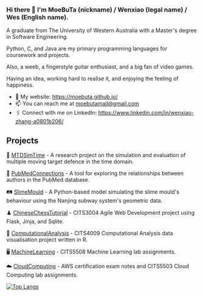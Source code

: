 ### Hi there 👋 I'm MoeBuTa (nickname) / Wenxiao (legal name) / Wes (English name).


A graduate from The University of Western Australia with a Master's degree in Software Engineering.

Python, C, and Java are my primary programming languages for coursework and projects.

Also, a weeb, a fingerstyle guitar enthusiast, and a big fan of video games.

Having an idea, working hard to realise it, and enjoying the feeling of happiness.

- 🔗 My website: https://moebuta.github.io/
- 📫 You can reach me at moebutamail@gmail.com
- 🖇️ Connect with me on LinkedIn: https://www.linkedin.com/in/wenxiao-zhang-a0801b206/

## Projects

🔐 [MTDSimTime](https://github.com/MoeBuTa/MTDSimTime) - A research project on the simulation and evaluation of multiple moving target defence in the time domain.

🏥 [PubMedConnections](https://github.com/PubMedConnections/PubMedConnections) - A tool for exploring the relationships between authors in the PubMed database. 

🛤️ [SlimeMould](https://github.com/MoeBuTa/SlimeMould) - A Python-based model simulating the slime mould's behaviour using the Nanjing subway system's geometric data.

♟️ [ChineseChessTutorial](https://github.com/MoeBuTa/ChineseChessTutorial) - CITS3004 Agile Web Development project using Flask, Jinja, and Sqlite.

🔢 [ComputationalAnalysis](https://github.com/MoeBuTa/ComputationalAnalysis) - CITS4009 Computational Analysis data visualisation project written in R.

🖥️ [MachineLearning](https://github.com/MoeBuTa/MachineLearning) - CITS5508 Machine Learning lab assignments.

☁️ [CloudComputing](https://github.com/MoeBuTa/CloudComputing) - AWS certification exam notes and CITS5503 Cloud Computing lab assignments.

[![Top Langs](https://github-readme-stats.vercel.app/api/top-langs/?username=MoeBuTa&layout=donut&theme=tokyonight)](https://github.com/MoeBuTa/github-readme-stats)
<!-- [![MoeBuTa's GitHub stats](https://github-readme-stats.vercel.app/api?username=MoeBuTa&theme=tokyonight)](https://github.com/MoeBuTa/github-readme-stats&show_icons=true) -->

